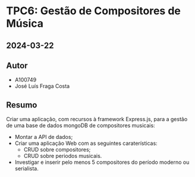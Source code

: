 # TPC6: Gestão de Compositores de Música

## 2024-03-22

## Autor

- A100749
- José Luís Fraga Costa

## Resumo

Criar uma aplicação, com recursos à framework Express.js, para a gestão de uma base de dados mongoDB de compositores musicais:
- Montar a API de dados;
- Criar uma aplicação Web com as seguintes caraterísticas:
    - CRUD sobre compositores;
    - CRUD sobre periodos musicais.
- Investigar e inserir pelo menos 5 compositores do período moderno ou serialista.
